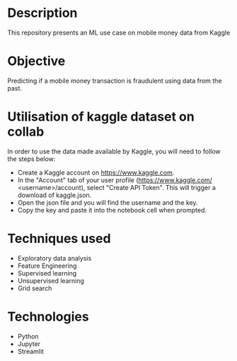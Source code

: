 # Description

This repository presents an ML use case on mobile money data from Kaggle

# Objective

Predicting if a mobile money transaction is fraudulent using data from the past.

# Utilisation of kaggle dataset on collab

In order to use the data made available by Kaggle, you will need to follow the steps below:

- Create a Kaggle account on https://www.kaggle.com. 
- In the "Account" tab of your user profile (https://www.kaggle.com/ \<username>\/account), select "Create API Token". This will trigger a download of kaggle.json.
- Open the json file and you will find the username and the key. 
- Copy the key and paste it into the notebook cell when prompted.


# Techniques used
- Exploratory data analysis
- Feature Engineering
- Supervised learning
- Unsupervised learning
- Grid search


# Technologies
- Python
- Jupyter
- Streamlit
